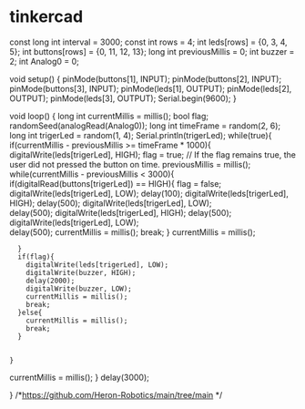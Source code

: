 # tinkercad
const long int interval = 3000;
const int rows = 4;
int leds[rows] = {0, 3, 4, 5};
int buttons[rows] = {0, 11, 12, 13};
long int previousMillis = 0;
int buzzer = 2;
int Analog0 = 0;

void setup()
{
  pinMode(buttons[1], INPUT);
  pinMode(buttons[2], INPUT);
  pinMode(buttons[3], INPUT);
  pinMode(leds[1], OUTPUT);
  pinMode(leds[2], OUTPUT);
  pinMode(leds[3], OUTPUT);
  Serial.begin(9600);
}

void loop()
{
  long int currentMillis = millis();
  bool flag;
  randomSeed(analogRead(Analog0));
  long int timeFrame = random(2, 6);
  long int trigerLed = random(1, 4);
  Serial.println(trigerLed);
  while(true){
    if(currentMillis - previousMillis >= timeFrame * 1000){
      digitalWrite(leds[trigerLed], HIGH);
      flag = true; // If the flag remains true, the user did not pressed the button on time.
      previousMillis = millis();
      while(currentMillis - previousMillis < 3000){
        if(digitalRead(buttons[trigerLed]) == HIGH){
          flag = false;
          digitalWrite(leds[trigerLed], LOW);
          delay(100);
          digitalWrite(leds[trigerLed], HIGH);
          delay(500);
          digitalWrite(leds[trigerLed], LOW);         
		  delay(500);
          digitalWrite(leds[trigerLed], HIGH);
          delay(500);
          digitalWrite(leds[trigerLed], LOW);         
		  delay(500);
          currentMillis = millis();
          break;
        }
        currentMillis = millis();
      
      }
      if(flag){
      	digitalWrite(leds[trigerLed], LOW);
        digitalWrite(buzzer, HIGH);
        delay(2000);
        digitalWrite(buzzer, LOW);
        currentMillis = millis();
        break;
      }else{
        currentMillis = millis();
        break;
      }
    
      
    }
  currentMillis = millis();
  }
  delay(3000);
  
  
}
/*https://github.com/Heron-Robotics/main/tree/main */
